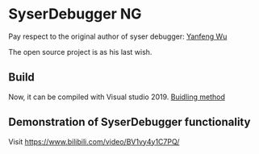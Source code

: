 # SyserDebugger NG

Pay respect to the original author of syser debugger: [Yanfeng Wu](ori_author.md)

The open source project is as his last wish.



## Build

Now, it can be compiled with Visual studio 2019.
[Buidling method](Doc/build.md)

## Demonstration of SyserDebugger functionality

Visit https://www.bilibili.com/video/BV1vy4y1C7PQ/
